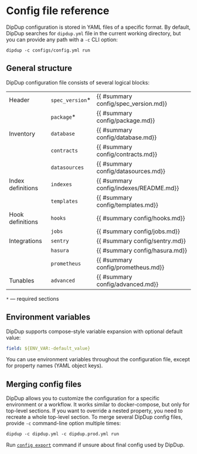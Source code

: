 # Config file reference

DipDup configuration is stored in YAML files of a specific format. By default, DipDup searches for `dipdup.yml` file in the current working directory, but you can provide any path with a `-c` CLI option:

```shell
dipdup -c configs/config.yml run
```

## General structure

DipDup configuration file consists of several logical blocks:

| | | |
|-|-|-|
| Header               | `spec_version`* | {{ #summary config/spec_version.md}} |
|                      | `package`*      | {{ #summary config/package.md}} |
| Inventory            | `database`      | {{ #summary config/database.md}} |
|                      | `contracts`     | {{ #summary config/contracts.md}} |
|                      | `datasources`   | {{ #summary config/datasources.md}} |
| Index definitions    | `indexes`       | {{ #summary config/indexes/README.md}} |
|                      | `templates`     | {{ #summary config/templates.md}} |
| Hook definitions     | `hooks`         | {{ #summary config/hooks.md}} |
|                      | `jobs`          | {{ #summary config/jobs.md}} |
| Integrations         | `sentry`        | {{ #summary config/sentry.md}} |
|                      | `hasura`        | {{ #summary config/hasura.md}} |
|                      | `prometheus`    | {{ #summary config/prometheus.md}} |
| Tunables             | `advanced`      | {{ #summary config/advanced.md}} |

`*`  — required sections

## Environment variables

DipDup supports compose-style variable expansion with optional default value:

```yaml
field: ${ENV_VAR:-default_value}
```

You can use environment variables throughout the configuration file, except for property names (YAML object keys).

## Merging config files

DipDup allows you to customize the configuration for a specific environment or a workflow. It works similar to docker-compose, but only for top-level sections. If you want to override a nested property, you need to recreate a whole top-level section. To merge several DipDup config files, provide `-c` command-line option multiple times:

```shell
dipdup -c dipdup.yml -c dipdup.prod.yml run
```

Run [`config export`](../cli-reference.md#dipdup-config-export) command if unsure about final config used by DipDup.
